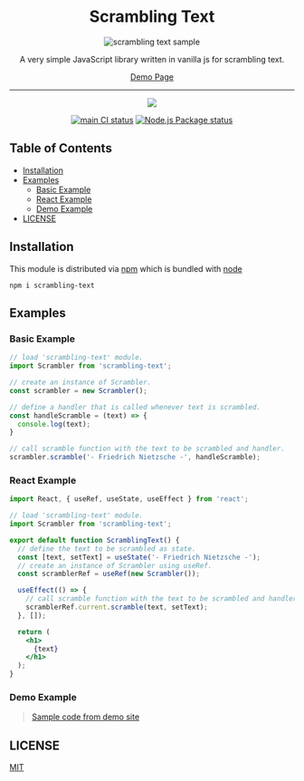 <div align="center">
  <h1>Scrambling Text</h1>

  <img
    alt="scrambling text sample"
    src="https://raw.githubusercontent.com/sogoagain/scrambling-text-js/master/sample.gif"
  />

  <p>A very simple JavaScript library written in vanilla js for scrambling text.</p>
  <a href="https://sogoagain.github.io/scrambling-text-js/index.html">Demo Page<a>

  <br />
  <hr />
  <p>
    <a href="https://nodei.co/npm/scrambling-text/"><img src="https://nodei.co/npm/scrambling-text.png?downloads=true&downloadRank=true&stars=true"></a>
  </p>
  <p>
    <a href="https://github.com/sogoagain/scrambling-text-js/actions?query=workflow%3A%22main+CI%22"><img alt="main CI status" src="https://github.com/sogoagain/scrambling-text-js/workflows/main%20CI/badge.svg"></a>
    <a href="https://github.com/sogoagain/scrambling-text-js/actions?query=workflow%3A%22Node.js+Package%22"><img alt="Node.js Package status" src="https://github.com/sogoagain/scrambling-text-js/workflows/Node.js%20Package/badge.svg"></a>
  </p>
</div>

## Table of Contents

- [Installation](#installation)
- [Examples](#examples)
  - [Basic Example](#basic-example)
  - [React Example](#react-example)
  - [Demo Example](#demo-examples)
- [LICENSE](#license)

## Installation

This module is distributed via [npm](https://www.npmjs.com/) which is bundled with [node](https://nodejs.org)

```
npm i scrambling-text
```

## Examples

### Basic Example

```javascript
// load 'scrambling-text' module.
import Scrambler from 'scrambling-text';

// create an instance of Scrambler.
const scrambler = new Scrambler();

// define a handler that is called whenever text is scrambled.
const handleScramble = (text) => {
  console.log(text);
}

// call scramble function with the text to be scrambled and handler.
scrambler.scramble('- Friedrich Nietzsche -', handleScramble);
```

### React Example

```jsx
import React, { useRef, useState, useEffect } from 'react';

// load 'scrambling-text' module.
import Scrambler from 'scrambling-text';

export default function ScramblingText() {
  // define the text to be scrambled as state.
  const [text, setText] = useState('- Friedrich Nietzsche -');
  // create an instance of Scrambler using useRef.
  const scramblerRef = useRef(new Scrambler());

  useEffect(() => {
    // call scramble function with the text to be scrambled and handler.
    scramblerRef.current.scramble(text, setText);
  }, []);

  return (
    <h1>
      {text}
    </h1>
  );
}
```

### Demo Example

> [Sample code from demo site](https://github.com/sogoagain/scrambling-text-js/tree/master/examples)

## LICENSE

[MIT](https://github.com/sogoagain/scrambling-text-js/blob/master/LICENSE)
